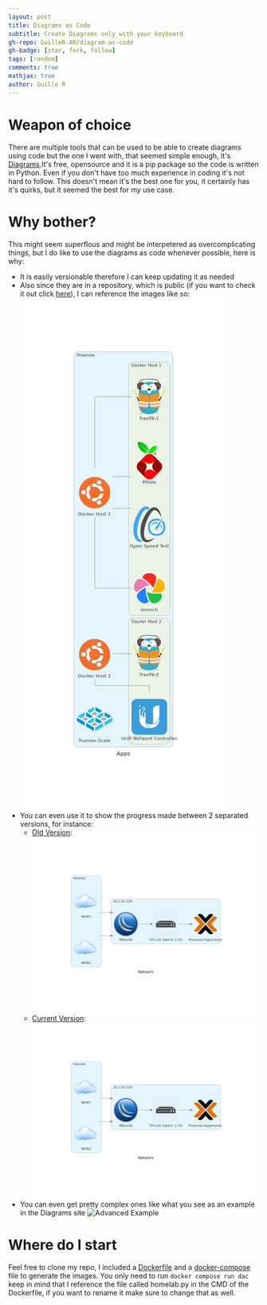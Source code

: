 ```yaml
---
layout: post
title: Diagrams as Code
subtitle: Create Diagrams only with your keyboard
gh-repo: GuilleR-AR/diagram-as-code
gh-badge: [star, fork, follow]
tags: [random]
comments: true
mathjax: true
author: Guille R
---
```

# Weapon of choice
There are multiple tools that can be used to be able to create diagrams using code but the one I went with, that seemed simple enough, it's [Diagrams](https://diagrams.mingrammer.com/).It's free, opensource and it is a pip package so the code is written in Python. Even if you don't have too much experience in coding it's not hard to follow.
This doesn't mean it's the best one for you, it certainly has it's quirks, but it seemed the best for my use case.

# Why bother?

This might seem superflous and might be interpetered as overcomplicating things, but I do like to use the diagrams as code whenever possible, here is why:
- It is easily versionable therefore I can keep updating it as needed
- Also since they are in a repository, which is public (if you want to check it out click [here](https://github.com/GuilleR-AR/diagram-as-code/tree/main)), I can reference the images like so:
!["Selfhosted services"](https://raw.githubusercontent.com/GuilleR-AR/diagram-as-code/refs/heads/main/src/apps.png)
- You can even use it to show the progress made between 2 separated versions, for instance:
    - [Old Version](https://raw.githubusercontent.com/GuilleR-AR/diagram-as-code/356473f4cdaecfd0d238dafaa601e7d9e880fc8b/src/network.png):
        !["Old version"](https://raw.githubusercontent.com/GuilleR-AR/diagram-as-code/356473f4cdaecfd0d238dafaa601e7d9e880fc8b/src/network.png)
    - [Current Version](https://raw.githubusercontent.com/GuilleR-AR/diagram-as-code/refs/heads/main/src/network.png):
        !["Current Version"](https://raw.githubusercontent.com/GuilleR-AR/diagram-as-code/refs/heads/main/src/network.png)
- You can even get pretty complex ones like what you see as an example in the Diagrams site
    ![Advanced Example](https://camo.githubusercontent.com/ce6f6ee105140e2e789a4d9b1b727a65f41e2d7a4a0d50b2b8ce417e2fddf784/68747470733a2f2f6469616772616d732e6d696e6772616d6d65722e636f6d2f696d672f616476616e6365645f7765625f736572766963655f776974685f6f6e2d7072656d697365732e706e67)

# Where do I start
Feel free to clone my repo, I included a [Dockerfile](https://github.com/GuilleR-AR/diagram-as-code/blob/main/Dockerfile) and a [docker-compose](https://github.com/GuilleR-AR/diagram-as-code/blob/main/docker-compose.yaml) file to generate the images. You only need to run `docker compose run dac` keep in mind that I reference the file called homelab.py in the CMD of the Dockerfile, if you want to rename it make sure to change that as well.